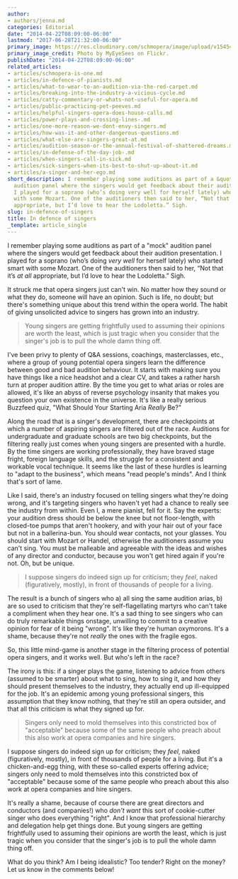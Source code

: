 ```yaml
---
author:
- authors/jenna.md
categories: Editorial
date: "2014-04-22T08:09:00-06:00"
lastmod: "2017-06-28T21:32:00-06:00"
primary_image: https://res.cloudinary.com/schmopera/image/upload/v1545409169/media/webhook-uploads/1475768157084/2016-10-06---Defence.jpg.jpg
primary_image_credit: Photo by MyEyeSees on Flickr.
publishDate: "2014-04-22T08:09:00-06:00"
related_articles:
- articles/schmopera-is-one.md
- articles/in-defence-of-pianists.md
- articles/what-to-wear-to-an-audition-via-the-red-carpet.md
- articles/breaking-into-the-industry-a-vicious-cycle.md
- articles/catty-commentary-or-whats-not-useful-for-opera.md
- articles/public-practicing-pet-peeves.md
- articles/helpful-singers-opera-does-house-calls.md
- articles/power-plays-and-crossing-lines-.md
- articles/one-more-reason-we-dont-envy-singers.md
- articles/how-was-it-and-other-dangerous-questions.md
- articles/what-else-are-singers-great-at.md
- articles/audition-season-or-the-annual-festival-of-shattered-dreams.md
- articles/in-defense-of-the-day-job-.md
- articles/when-singers-call-in-sick.md
- articles/sick-singers-when-its-best-to-shut-up-about-it.md
- articles/a-singer-and-her-ego.md
short_description: I remember playing some auditions as part of a &quot;mock&quot;
  audition panel where the singers would get feedback about their audition presentation.
  I played for a soprano (who’s doing very well for herself lately) who started smart
  with some Mozart. One of the auditioners then said to her, “Not that it’s at all
  appropriate, but I’d love to hear the Lodoletta.” Sigh.
slug: in-defence-of-singers
title: In defence of singers
_template: article_single
---
```

I remember playing some auditions as part of a "mock" audition panel where the singers would get feedback about their audition presentation. I played for a soprano (who’s doing _very well_ for herself lately) who started smart with some Mozart. One of the auditioners then said to her, “Not that it’s _at all_ appropriate, but I’d love to hear the Lodoletta.” Sigh.

It struck me that opera singers just can't win. No matter how they sound or what they do, someone will have an opinion. Such is life, no doubt; but there's something unique about this trend within the opera world. The habit of giving unsolicited advice to singers has grown into an industry.

> Young singers are getting frightfully used to assuming their opinions are worth the least, which is just tragic when you consider that the singer's job is to pull the whole damn thing off.

I've been privy to plenty of Q&A sessions, coachings, masterclasses, etc., where a group of young potential opera singers learn the difference between good and bad audition behaviour. It starts with making sure you have things like a nice headshot and a clear CV, and takes a rather harsh turn at proper audition attire. By the time you get to what arias or roles are allowed, it's like an abyss of reverse psychology insanity that makes you question your own existence in the universe. It's like a really serious Buzzfeed quiz, "What Should Your Starting Aria _Really_ Be?"

Along the road that is a singer's development, there are checkpoints at which a number of aspiring singers are filtered out of the race. Auditions for undergraduate and graduate schools are two big checkpoints, but the filtering really just comes when young singers are presented with a hurdle. By the time singers are working professionally, they have braved stage fright, foreign language skills, and the struggle for a consistent and workable vocal technique. It seems like the last of these hurdles is learning to "adapt to the business", which means "read people's minds". And I think that's sort of lame.

Like I said, there's an industry focused on telling singers what they're doing wrong, and it's targeting singers who haven't yet had a chance to really see the industry from within. Even I, a mere pianist, fell for it. Say the experts: your audition dress should be below the knee but not floor-length, with closed-toe pumps that aren't hookery, and with your hair out of your face but not in a ballerina-bun. You should wear contacts, not your glasses. You should start with Mozart or Handel, otherwise the auditioners assume you can't sing. You must be malleable and agreeable with the ideas and wishes of any director and conductor, because you won't get hired again if you're not. Oh, but be unique.

> I suppose singers do indeed sign up for criticism; they _feel_, naked (figuratively, mostly), in front of thousands of people for a living.

The result is a bunch of singers who a) all sing the same audition arias, b) are so used to criticism that they're self-flagellating martyrs who can't take a compliment when they hear one. It's a sad thing to see singers who can do truly remarkable things onstage, unwilling to commit to a creative opinion for fear of it being "wrong". It's like they're human oxymorons. It's a shame, because they're not _really_ the ones with the fragile egos.

So, this little mind-game is another stage in the filtering process of potential opera singers, and it works well. But who's left in the race?

The irony is this: if a singer plays the game, listening to advice from others (assumed to be smarter) about what to sing, how to sing it, and how they should present themselves to the industry, they actually end up ill-equipped for the job. It's an epidemic among young professional singers, this assumption that they know nothing, that they're still an opera outsider, and that all this criticism is what they signed up for.

> Singers only need to mold themselves into this constricted box of "acceptable" because some of the same people who preach about this also work at opera companies and hire singers.

I suppose singers do indeed sign up for criticism; they _feel_, naked (figuratively, mostly), in front of thousands of people for a living. But it's a chicken-and-egg thing, with these so-called experts offering advice; singers only need to mold themselves into this constricted box of "acceptable" because some of the same people who preach about this also work at opera companies and hire singers.

It's really a shame, because of course there are great directors and conductors (and companies!) who _don't want_ this sort of cookie-cutter singer who does everything "right". And I know that professional hierarchy and delegation help get things done. But young singers are getting frightfully used to assuming their opinions are worth the least, which is just tragic when you consider that the singer's job is to pull the whole damn thing off.

What do you think? Am I being idealistic? Too tender? Right on the money? Let us know in the comments below!